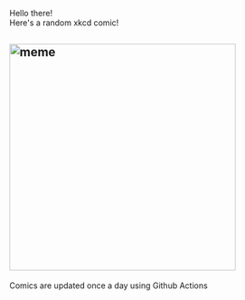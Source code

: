 Hello there! <br>Here's a random xkcd comic!<br>
## <img src="https://imgs.xkcd.com/comics/the_drake_equation.png" alt="meme" width="400"/><br>
Comics are updated once a day using Github Actions